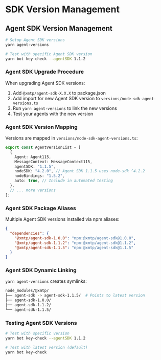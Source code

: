 # SDK Version Management

## Agent SDK Version Management

```bash
# Setup Agent SDK versions
yarn agent-versions

# Test with specific Agent SDK version
yarn bot key-check --agentSDK 1.1.2
```

### Agent SDK Upgrade Procedure

When upgrading Agent SDK versions:

1. Add `@xmtp/agent-sdk-X.X.X` to package.json
2. Add import for new Agent SDK version to `versions/node-sdk-agent-versions.ts`
3. Run `yarn agent-versions` to link the new versions
4. Test your agents with the new version

### Agent SDK Version Mapping

Versions are mapped in `versions/node-sdk-agent-versions.ts`:

```typescript
export const AgentVersionList = [
  {
    Agent: Agent115,
    MessageContext: MessageContext115,
    agentSDK: "1.1.5",
    nodeSDK: "4.2.0", // Agent SDK 1.1.5 uses node-sdk ^4.2.2
    nodeBindings: "1.5.2",
    auto: true, // Include in automated testing
  },
  // ... more versions
];
```

### Agent SDK Package Aliases

Multiple Agent SDK versions installed via npm aliases:

```json
{
  "dependencies": {
    "@xmtp/agent-sdk-1.0.0": "npm:@xmtp/agent-sdk@1.0.0",
    "@xmtp/agent-sdk-1.1.2": "npm:@xmtp/agent-sdk@1.1.2",
    "@xmtp/agent-sdk-1.1.5": "npm:@xmtp/agent-sdk@1.1.5"
  }
}
```

### Agent SDK Dynamic Linking

`yarn agent-versions` creates symlinks:

```bash
node_modules/@xmtp/
├── agent-sdk -> agent-sdk-1.1.5/  # Points to latest version
├── agent-sdk-1.0.0/
├── agent-sdk-1.1.2/
└── agent-sdk-1.1.5/
```

### Testing Agent SDK Versions

```bash
# Test with specific version
yarn bot key-check --agentSDK 1.1.2

# Test with latest version (default)
yarn bot key-check
```
